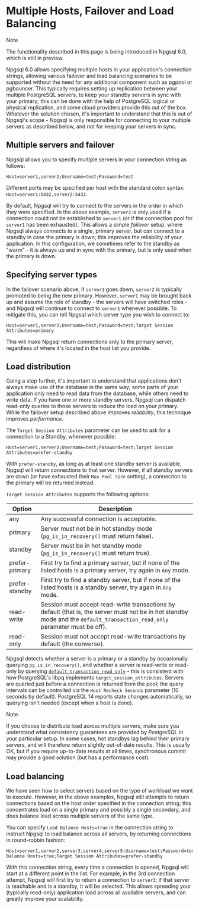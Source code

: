 # Multiple Hosts, Failover and Load Balancing

> [!NOTE]
> The functionality described in this page is being introduced in Npgsql 6.0, which is still in preview.

Npgsql 6.0 allows specifying multiple hosts in your application's connection strings, allowing various failover and load balancing scenarios to be supported without the need for any additional component such as pgpool or pgbouncer. This typically requires setting up replication between your multiple PostgreSQL servers, to keep your standby servers in sync with your primary; this can be done with the help of PostgreSQL logical or physical replication, and some cloud providers provide this out of the box. Whatever the solution chosen, it's important to understand that this is out of Npgsql's scope - Npgsql is only responsible for connecting to your multiple servers as described below, and not for keeping your servers in sync.

## Multiple servers and failover

Npgsql allows you to specify multiple servers in your connection string as follows:

```text
Host=server1,server2;Username=test;Password=test
```

Different ports may be specified per host with the standard colon syntax: `Host=server1:5432,server2:5433`.

By default, Npgsql will try to connect to the servers in the order in which they were specified. In the above example, `server2` is only used if a connection could not be established to `server1` (or if the connection pool for `server1` has been exhausted). This allows a simple *failover* setup, where Npgsql always connects to a single, primary server, but can connect to a standby in case the primary is down; this improves the reliability of your application. In this configuration, we sometimes refer to the standby as "warm" - it is always up and in sync with the primary, but is only used when the primary is down.

## Specifying server types

In the failover scenario above, if `server1` goes down, `server2` is typically promoted to being the new primary. However, `server1` may be brought back up and assume the role of standby - the servers will have switched roles - and Npgsql will continue to connect to `server1` whenever possible. To mitigate this, you can tell Npgsql which server type you wish to connect to:

```text
Host=server1,server2;Username=test;Password=test;Target Session Attributes=primary
```

This will make Npgsql return connections only to the primary server, regardless of where it's located in the host list you provide.

## Load distribution

Going a step further, it's important to understand that applications don't always make use of the database in the same way; some parts of your application only need to read data from the database, while others need to write data. If you have one or more standby servers, Npgsql can dispatch read-only queries to those servers to reduce the load on your primary. While the failover setup described above improves *reliability*, this technique improves *performance*.

The `Target Session Attributes` parameter can be used to ask for a connection to a Standby, whenever possible:

```text
Host=server1,server2;Username=test;Password=test;Target Session Attributes=prefer-standby
```

With `prefer-standby`, as long as at least one standby server is available, Npgsql will return connections to that server. However, if all standby servers are down (or have exhausted their `Max Pool Size` setting), a connection to the primary will be returned instead.

`Target Session Attributes` supports the following options:

Option         | Description
-------------- | -----------
any            | Any successful connection is acceptable.
primary        | Server must not be in hot standby mode (`pg_is_in_recovery()` must return false).
standby        | Server must be in hot standby mode (`pg_is_in_recovery()` must return true).
prefer-primary | First try to find a primary server, but if none of the listed hosts is a primary server, try again in `Any` mode.
prefer-standby | First try to find a standby server, but if none of the listed hosts is a standby server, try again in `Any` mode.
read-write     | Session must accept read-write transactions by default (that is, the server must not be in hot standby mode and the `default_transaction_read_only` parameter must be off).
read-only      | Session must not accept read-write transactions by default (the converse).

Npgsql detects whether a server is a primary or a standby by occasionally querying `pg_is_in_recovery()`, and whether a server is read-write or read-only by querying [`default_transaction_read_only`](TODO) - this is consistent with how PostgreSQL's libpq implements `target_session_attributes`. Servers are queried just before a connection is returned from the pool; the query intervals can be controlled via the `Host Recheck Seconds` parameter (10 seconds by default). PostgreSQL 14 reports state changes automatically, so querying isn't needed (except when a host is done).

> [!NOTE]
> If you choose to distribute load across multiple servers, make sure you understand what consistency guarantees are provided by PostgreSQL in your particular setup. In some cases, hot standbys lag behind their primary servers, and will therefore return slightly out-of-date results. This is usually OK, but if you require up-to-date results at all times, synchronous commit may provide a good solution (but has a performance cost).

## Load balancing

We have seen how to select servers based on the type of workload we want to execute. However, in the above examples, Npgsql still attempts to return connections based on the host order specified in the connection string; this concentrates load on a single primary and possibly a single secondary, and does balance load across multiple servers of the same type.

You can specify `Load Balance Hosts=true` in the connection string to instruct Npgsql to load balance across all servers, by returning connections in round-robbin fashion:

```text
Host=server1,server2,server3,server4,server5;Username=test;Password=test;Load Balance Hosts=true;Target Session Attributes=prefer-standby
```

With this connection string, every time a connection is opened, Npgsql will start at a different point in the list. For example, in the 3rd connection attempt, Npgsql will first try to return a connection to `server3`; if that server is reachable and is a standby, it will be selected. This allows spreading your (typically read-only) application load across all available servers, and can greatly improve your scalability.
